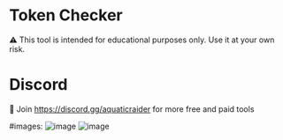 # Token Checker
⚠️ This tool is intended for educational purposes only. Use it at your own risk.

# Discord
🔨 Join https://discord.gg/aquaticraider for more free and paid tools

#images:
![image](https://github.com/nrxlvyy/Token-Checker/assets/153367815/9f811214-010f-4b82-8394-a727fd3148d7)
![image](https://github.com/nrxlvyy/Token-Checker/assets/153367815/46a1c220-838d-40c0-af90-bbf6fc8f2938)


